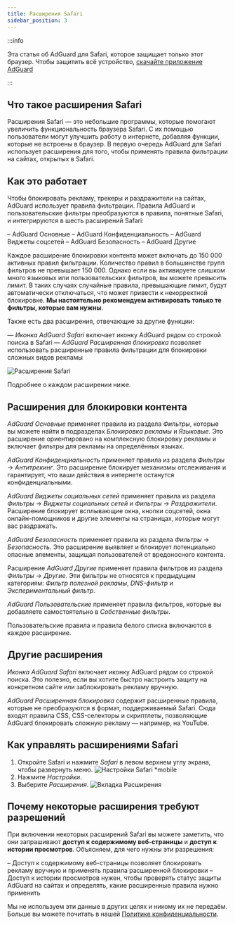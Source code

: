 ```yaml
---
title: Расширения Safari
sidebar_position: 3
---
```


:::info

Эта статья об AdGuard для Safari, которое защищает только этот браузер. Чтобы защитить всё устройство, [скачайте приложение AdGuard](https://agrd.io/download-kb-adblock)

:::

## Что такое расширения Safari

Расширения Safari — это небольшие программы, которые помогают увеличить функциональность браузера Safari. С их помощью пользователи могут улучшить работу в интернете, добавляя функции, которые не встроены в браузер. В первую очередь AdGuard для Safari использует расширения для того, чтобы применять правила фильтрации на сайтах, открытых в Safari.

## Как это работает

Чтобы блокировать рекламу, трекеры и раздражители на сайтах, AdGuard использует правила фильтрации. Правила AdGuard и пользовательские фильтры преобразуются в правила, понятные Safari, и интегрируются в шесть расширений Safari:

– AdGuard Основные – AdGuard Конфиденциальность – AdGuard Виджеты соцсетей – AdGuard Безопасность – AdGuard Другие

Каждое расширение блокировки контента может включать до 150 000 активных правил фильтрации. Количество правил в большинстве групп фильтров не превышает 150 000. Однако если вы активируете слишком много языковых или пользовательских фильтров, вы можете превысить лимит. В таких случаях случайные правила, превышающие лимит, будут автоматически отключаться, что может привести к некорректной блокировке. **Мы настоятельно рекомендуем активировать только те фильтры, которые вам нужны**.

Также есть два расширения, отвечающие за другие функции:

— *Иконка AdGuard Safari* включает иконку AdGuard рядом со строкой поиска в Safari — *AdGuard Расширенная блокировка* позволяет использовать расширенные правила фильтрации для блокировки сложных видов рекламы

![Расширения Safari](https://uploads.adguard.org/safari_extensions.png)

Подробнее о каждом расширении ниже.

## Расширения для блокировки контента

*AdGuard Основные* применяет правила из раздела *Фильтры*, которые вы можете найти в подразделах *Блокировка рекламы* и *Языковые*. Это расширение ориентировано на комплексную блокировку рекламы и включает фильтры для рекламы на определённых языках.

*AdGuard Конфиденциальность* применяет правила из раздела *Фильтры* → *Антитрекинг*. Это расширение блокирует механизмы отслеживания и гарантирует, что ваши действия в интернете останутся конфиденциальными.

*AdGuard Виджеты социальных сетей* применяет правила из раздела *Фильтры* → *Виджеты социальных сетей* и *Фильтры* → *Раздражители*. Расширение блокирует всплывающие окна, кнопки соцсетей, окна онлайн-помощников и другие элементы на страницах, которые могут вас раздражать.

*AdGuard Безопасность* применяет правила из раздела *Фильтры* → *Безопасность*. Это расширение выявляет и блокирует потенциально опасные элементы, защищая пользователей от вредоносного контента.

Расширение *AdGuard Другие* применяет правила фильтров из раздела *Фильтры* → *Другие*. Эти фильтры не относятся к предыдущим категориям: *Фильтр полезной рекламы*, *DNS-фильтр* и *Экспериментальный фильтр*.

*AdGuard Пользовательские* применяет правила фильтров, которые вы добавляете самостоятельно в *Собственные фильтры*.

Пользовательские правила и правила белого списка включаются в каждое расширение.

## Другие расширения

*Иконка AdGuard Safari* включает иконку AdGuard рядом со строкой поиска. Это полезно, если вы хотите быстро настроить защиту на конкретном сайте или заблокировать рекламу вручную.

*AdGuard Расширенная блокировка* содержит расширенные правила, которые не преобразуются в формат, поддерживаемый Safari. Сюда входят правила CSS, CSS-селекторы и скриптлеты, позволяющие AdGuard блокировать сложную рекламу — например, на YouTube.

## Как управлять расширениями Safari

1. Откройте Safari и нажмите *Safari* в левом верхнем углу экрана, чтобы развернуть меню. ![Настройки Safari *mobile](https://cdn.adtidy.org/blog/new/sxaqgfsafari_settings.png)
1. Нажмите *Настройки*.
1. Выберите *Расширения*. ![Вкладка Расширения](https://cdn.adtidy.org/blog/new/ocofdextensions_tab.png)

## Почему некоторые расширения требуют разрешений

При включении некоторых расширений Safari вы можете заметить, что они запрашивают **доступ к содержимому веб-страницы** и **доступ к истории просмотров**. Объясняем, для чего нужны эти разрешения:

– Доступ к содержимому веб-страницы позволяет блокировать рекламу вручную и применять правила расширенной блокировки – Доступ к истории просмотров нужен, чтобы проверять статус защиты AdGuard на сайтах и определять, какие расширенные правила нужно применить

Мы не используем эти данные в других целях и никому их не передаём. Больше вы можете почитать в нашей [Политике конфиденциальности](https://adguard.com/privacy.html).

